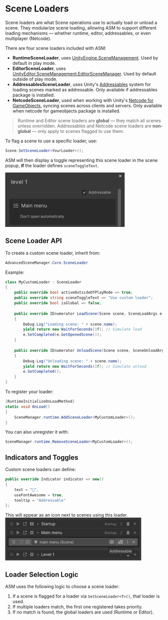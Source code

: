 # Scene Loaders

Scene loaders are what Scene operations use to actually load or unload a scene. They modularize scene loading, allowing ASM to support different loading mechanisms — whether runtime, editor, addressables, or even multiplayer (Netcode).

There are four scene loaders included with ASM:

- **RuntimeSceneLoader**, uses [UnityEngine.SceneManagement](https://docs.unity3d.com/ScriptReference/SceneManagement.SceneManager.html). Used by default in play mode.
- **EditorSceneLoader**, uses [UnityEditor.SceneManagement.EditorSceneManager](https://docs.unity3d.com/ScriptReference/SceneManagement.EditorSceneManager.html). Used by default outside of play mode.
- **AddressablesSceneLoader**, uses Unity's [Addressables](https://docs.unity3d.com/Manual/com.unity.addressables.html) system for loading scenes marked as addressable. Only available if addressables package is installed.
- **NetcodeSceneLoader**, used when working with Unity's [Netcode for GameObjects](https://docs-multiplayer.unity3d.com/netcode/current/about/), syncing scenes across clients and servers. Only available when netcode for gameobjects package is installed.

> Runtime and Editor scene loaders are **global** — they match all scenes unless overridden. Addressables and Netcode scene loaders are **non-global** — only apply to scenes flagged to use them.

To flag a scene to use a specific loader, use:

```csharp
Scene.SetSceneLoader<YourLoader>();
```

ASM will then display a toggle representing this scene loader in the scene popup, **if** the loader defines `sceneToggleText`.

![](../image/addressable-toggle.png)

## Scene Loader API

To create a custom scene loader, inherit from:

```csharp
AdvancedSceneManager.Core.SceneLoader
```

Example:

```csharp
class MyCustomLoader : SceneLoader
{
    public override bool activeOutsideOfPlayMode => true;
    public override string sceneToggleText => "Use custom loader";
    public override bool isGlobal => false;

    public override IEnumerator LoadScene(Scene scene, SceneLoadArgs e)
    {
        Debug.Log("Loading scene: " + scene.name);
        yield return new WaitForSeconds(1f); // Simulate load
        e.SetCompleted(e.GetOpenedScene());
    }

    public override IEnumerator UnloadScene(Scene scene, SceneUnloadArgs e)
    {
        Debug.Log("Unloading scene: " + scene.name);
        yield return new WaitForSeconds(1f); // Simulate unload
        e.SetCompleted();
    }
}
```

To register your loader:

```csharp
[RuntimeInitializeOnLoadMethod]
static void OnLoad()
{
    SceneManager.runtime.AddSceneLoader<MyCustomLoader>();
}
```

You can also unregister it with:

```csharp
SceneManager.runtime.RemoveSceneLoader<MyCustomLoader>();
```

## Indicators and Toggles

Custom scene loaders can define:

```csharp
public override Indicator indicator => new()
{
    text = "",
	useFontAwesome = true,
	tooltip = "Addressable"
};
```

This will appear as an icon next to scenes using this loader.
![](../image/addressables-scene-indicator.png)

## Loader Selection Logic

ASM uses the following logic to choose a scene loader:

1. If a scene is flagged for a loader via `SetSceneLoader<T>()`, that loader is used.
2. If multiple loaders match, the first one registered takes priority.
3. If no match is found, the global loaders are used (Runtime or Editor).